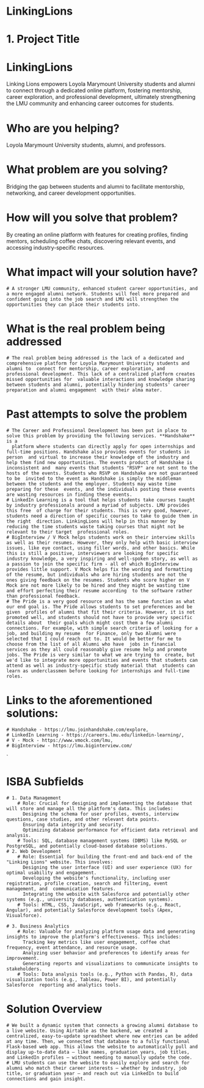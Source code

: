 # LinkingLions

# **1. Project Title**

# **LinkingLions**

Linking Lions empowers Loyola Marymount University students and alumni to connect through a dedicated online platform, fostering mentorship, career exploration, and professional development, ultimately strengthening the LMU community and enhancing career outcomes for students.

# **Who are you helping?** 
Loyola Marymount University students, alumni, and professors.
# **What problem are you solving?** 
Bridging the gap between students and alumni to facilitate mentorship, networking, and career development opportunities.
# **How will you solve that problem?**
By creating an online platform with features for creating profiles, finding mentors, scheduling coffee chats, discovering relevant events, and  accessing industry-specific resources.
# **What impact will your solution have?**
	# A stronger LMU community, enhanced student career opportunities, and a more engaged alumni network. Students will feel more prepared and  confident going into the job search and LMU will strengthen the opportunities they can place their students into.

# **What is the real problem being addressed**
	# The real problem being addressed is the lack of a dedicated and comprehensive platform for Loyola Marymount University students and alumni to  connect for mentorship, career exploration, and professional development. This lack of a centralized platform creates missed opportunities for  valuable interactions and knowledge sharing between students and alumni, potentially hindering students' career preparation and alumni engagement  with their alma mater. 
# **Past attempts to solve the problem** 
	# The Career and Professional Development has been put in place to solve this problem by providing the following services. **Handshake** is a 
	  platform where students can directly apply for open internships and full-time positions. Handshake also provides events for students in person  and virtual to increase their knowledge of the industry and help them find new opportunities. The events product of Handshake is inconsistent and  many events that students "RSVP" are not sent to the hosts of the events. Students who RSVP on Handshake are not guaranteed to be  invited to the event as Handshake is simply the middleman between the students and the employer. Students may waste time preparing for these  events, and the individuals posting these events are wasting resources in finding these events. 
	# LinkedIn Learning is a tool that helps students take courses taught by industry professionals around a myriad of subjects. LMU provides this free  of charge for their students. This is very good, however, students need a direction of specific courses to take to guide them in the right  direction. LinkingLions will help in this manner by reducing the time students waste taking courses that might not be relevant to their target  professional roles. 
	# BigInterview / V Mock helps students work on their interview skills as well as their resumes. However, they only help with basic interview issues, like eye contact, using filler words, and other basics. While this is still a positive, interviewers are looking for specific industry knowledge, a very inspiring and well-spoken story, as well as a passion to join the specific firm - all of which BigInterview provides little support. V Mock helps fix the wording and formatting of the resume, but individuals who are hiring students are not the ones giving feedback on the resumes. Students who score higher on V Mock are not more likely to be hired and they might be wasting time and effort perfecting their resume according  to the software rather than professional feedback.   
 	# The Pride is a very good resource and has the same function as what our end goal is. The Pride allows students to set preferences and be given  profiles of alumni that fit their criteria. However, it is not promoted well, and students should not have to provide very specific details about  their goals which might cost them a few alumni connections. For example, with simple search criteria of looking for a job, and building my resume  for Finance, only two Alumni were selected that I could reach out to. It would be better for me to choose from the list of all Alumni who have  jobs in financial services as they all could reasonably give resume help and promote jobs. The Pride is very similar to what we are trying to  create, but we'd like to integrate more opportunities and events that students can attend as well as industry-specific study material that  students can learn as underclassmen before looking for internships and full-time roles.
# Links to the aforementioned solutions: 
	# Handshake - https://lmu.joinhandshake.com/explore, 							 
	# LinkedIn Learning - https://careers.lmu.edu/linkedin-learning/, 
	# V - Mock - https://www.vmock.com/lmu, 
	# BigInterview - https://lmu.biginterview.com/
`	

# **ISBA Subfields**
	# 1. Data Management 
		# Role: Crucial for designing and implementing the database that will store and manage all the platform's data. This includes: 
		  Designing the schema for user profiles, events, interview questions, case studies, and other relevant data points.
		  Ensuring data integrity and security.
		  Optimizing database performance for efficient data retrieval and analysis.
		# Tools: SQL, database management systems (DBMS) like MySQL or PostgreSQL, and potentially cloud-based database solutions.
	# 2. Web Development
		# Role: Essential for building the front-end and back-end of the "Linking Lions" website. This involves:
		  Designing the user interface (UI) and user experience (UX) for optimal usability and engagement.
		  Developing the website's functionality, including user registration, profile creation, search and filtering, event management, and  communication features.
		  Integrating the website with Salesforce and potentially other systems (e.g., university databases, authentication systems).
		# Tools: HTML, CSS, JavaScript, web frameworks (e.g., React, Angular), and potentially Salesforce development tools (Apex, Visualforce).

	# 3. Business Analytics
		# Role: Valuable for analyzing platform usage data and generating insights to improve the platform's effectiveness. This includes:
		  Tracking key metrics like user engagement, coffee chat frequency, event attendance, and resource usage.
		  Analyzing user behavior and preferences to identify areas for improvement.
		  Generating reports and visualizations to communicate insights to stakeholders.
		# Tools: Data analysis tools (e.g., Python with Pandas, R), data visualization tools (e.g., Tableau, Power BI), and potentially Salesforce  reporting and analytics tools.

# **Solution Overview**
    
	# We built a dynamic system that connects a growing alumni database to a live website. Using Airtable as the backend, we created a centralized, easy-to-update spreadsheet where new entries can be added at any time. Then, we connected that database to a fully functional Flask-based web app. This allows the website to automatically pull and display up-to-date data — like names, graduation years, job titles, and LinkedIn profiles — without needing to manually update the code.
	# LMU students can use the website to easily explore and search for alumni who match their career interests — whether by industry, job title, or graduation year — and reach out via LinkedIn to build connections and gain insight.
	

